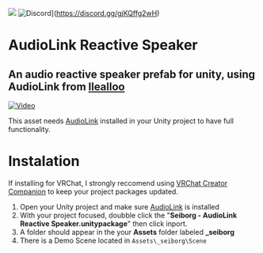 [![](https://dcbadge.vercel.app/api/server/gjKQffg2wH?style=flat)](https://discord.gg/gjKQffg2wH)
![Discord](https://img.shields.io/discord/637169472586645516?style=flat&logo=Discord&logoColor=white&label=Discord&labelColor=rgba(112%2C%20112%2C%20112%2C%201)&color=rgba(137%2C%20169%2C%20215%2C%201))](https://discord.gg/gjKQffg2wH)



# AudioLink Reactive Speaker
## An audio reactive speaker prefab for unity, using AudioLink from [llealloo](https://github.com/llealloo/vrc-udon-audio-link/tree/master)
[![Video](https://img.youtube.com/vi/EgExCmWivkI/maxresdefault.jpg)](https://www.youtube.com/watch?v=EgExCmWivkI)

This asset needs [AudioLink](https://github.com/llealloo/vrc-udon-audio-link/releases) installed in your Unity project to have full functionality.
# Instalation
If installing for VRChat, I strongly reccomend using [VRChat Creator Companion](https://vcc.docs.vrchat.com/) to keep your project packages updated.
1. Open your Unity project and make sure [AudioLink](https://github.com/llealloo/vrc-udon-audio-link/releases) is installed
2. With your project focused, doubble click the "**Seiborg - AudioLink Reactive Speaker.unitypackage**" then click inport.
3. A folder should appear in the your **Assets** folder labeled **_seiborg**
4. There is a Demo Scene located in ```Assets\_seiborg\Scene```
